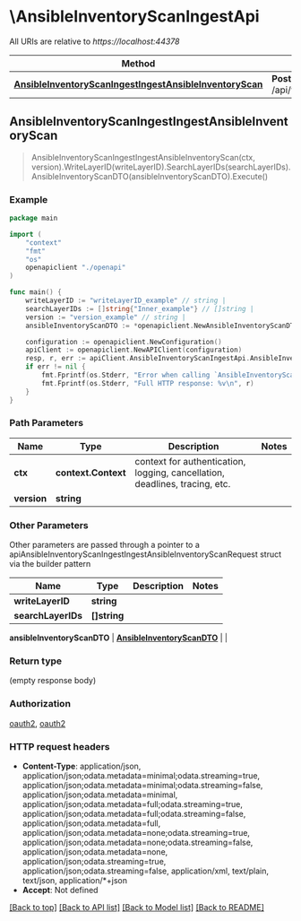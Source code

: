 # \AnsibleInventoryScanIngestApi

All URIs are relative to *https://localhost:44378*

Method | HTTP request | Description
------------- | ------------- | -------------
[**AnsibleInventoryScanIngestIngestAnsibleInventoryScan**](AnsibleInventoryScanIngestApi.md#AnsibleInventoryScanIngestIngestAnsibleInventoryScan) | **Post** /api/v{version}/Ingest/AnsibleInventoryScan | 



## AnsibleInventoryScanIngestIngestAnsibleInventoryScan

> AnsibleInventoryScanIngestIngestAnsibleInventoryScan(ctx, version).WriteLayerID(writeLayerID).SearchLayerIDs(searchLayerIDs).AnsibleInventoryScanDTO(ansibleInventoryScanDTO).Execute()



### Example

```go
package main

import (
    "context"
    "fmt"
    "os"
    openapiclient "./openapi"
)

func main() {
    writeLayerID := "writeLayerID_example" // string | 
    searchLayerIDs := []string{"Inner_example"} // []string | 
    version := "version_example" // string | 
    ansibleInventoryScanDTO := *openapiclient.NewAnsibleInventoryScanDTO(map[string]string{"key": "Inner_example"}, map[string]string{"key": "Inner_example"}, map[string]string{"key": "Inner_example"}, map[string]string{"key": "Inner_example"}) // AnsibleInventoryScanDTO | 

    configuration := openapiclient.NewConfiguration()
    apiClient := openapiclient.NewAPIClient(configuration)
    resp, r, err := apiClient.AnsibleInventoryScanIngestApi.AnsibleInventoryScanIngestIngestAnsibleInventoryScan(context.Background(), version).WriteLayerID(writeLayerID).SearchLayerIDs(searchLayerIDs).AnsibleInventoryScanDTO(ansibleInventoryScanDTO).Execute()
    if err != nil {
        fmt.Fprintf(os.Stderr, "Error when calling `AnsibleInventoryScanIngestApi.AnsibleInventoryScanIngestIngestAnsibleInventoryScan``: %v\n", err)
        fmt.Fprintf(os.Stderr, "Full HTTP response: %v\n", r)
    }
}
```

### Path Parameters


Name | Type | Description  | Notes
------------- | ------------- | ------------- | -------------
**ctx** | **context.Context** | context for authentication, logging, cancellation, deadlines, tracing, etc.
**version** | **string** |  | 

### Other Parameters

Other parameters are passed through a pointer to a apiAnsibleInventoryScanIngestIngestAnsibleInventoryScanRequest struct via the builder pattern


Name | Type | Description  | Notes
------------- | ------------- | ------------- | -------------
 **writeLayerID** | **string** |  | 
 **searchLayerIDs** | **[]string** |  | 

 **ansibleInventoryScanDTO** | [**AnsibleInventoryScanDTO**](AnsibleInventoryScanDTO.md) |  | 

### Return type

 (empty response body)

### Authorization

[oauth2](../README.md#oauth2), [oauth2](../README.md#oauth2)

### HTTP request headers

- **Content-Type**: application/json, application/json;odata.metadata=minimal;odata.streaming=true, application/json;odata.metadata=minimal;odata.streaming=false, application/json;odata.metadata=minimal, application/json;odata.metadata=full;odata.streaming=true, application/json;odata.metadata=full;odata.streaming=false, application/json;odata.metadata=full, application/json;odata.metadata=none;odata.streaming=true, application/json;odata.metadata=none;odata.streaming=false, application/json;odata.metadata=none, application/json;odata.streaming=true, application/json;odata.streaming=false, application/xml, text/plain, text/json, application/*+json
- **Accept**: Not defined

[[Back to top]](#) [[Back to API list]](../README.md#documentation-for-api-endpoints)
[[Back to Model list]](../README.md#documentation-for-models)
[[Back to README]](../README.md)

